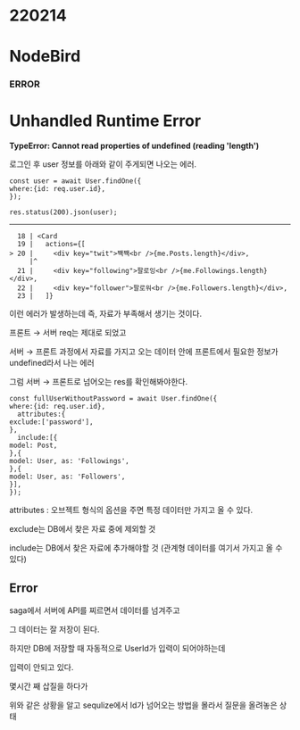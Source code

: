 # 220214

# NodeBird

### ERROR

# **Unhandled Runtime Error**

**TypeError: Cannot read properties of undefined (reading 'length')**

로그인 후 user 정보를 아래와 같이 주게되면 나오는 에러.

```
const user = await User.findOne({
where:{id: req.user.id},
});

res.status(200).json(user);
```

---

```
  18 | <Card
  19 |   actions={[
> 20 |     <div key="twit">짹짹<br />{me.Posts.length}</div>,
     |^
  21 |     <div key="following">팔로잉<br />{me.Followings.length}</div>,
  22 |     <div key="follower">팔로워<br />{me.Followers.length}</div>,
  23 |   ]}
```

이런 에러가 발생하는데 즉, 자료가 부족해서 생기는 것이다.

프론트 → 서버 req는 제대로 되었고

서버 → 프론트 과정에서 자료를 가지고 오는 데이터 안에 프론트에서 필요한 정보가 undefined라서 나는 에러

그럼 서버 → 프론트로 넘어오는 res를 확인해봐야한다.

```
const fullUserWithoutPassword = await User.findOne({
where:{id: req.user.id},
  attributes:{
exclude:['password'],
},
  include:[{
model: Post,
},{
model: User, as: 'Followings',
},{
model: User, as: 'Followers',
}],
});
```

attributes : 오브젝트 형식의 옵션을 주면 특정 데이터만 가지고 올 수 있다.

exclude는 DB에서 찾은 자료 중에 제외할 것

include는 DB에서 찾은 자료에 추가해야할 것
 (관계형 데이터를 여기서 가지고 올 수 있다) 

## Error

saga에서 서버에 API를 찌르면서 데이터를 넘겨주고

그 데이터는 잘 저장이 된다.

하지만 DB에 저장할 때 자동적으로 UserId가 입력이 되어야하는데

입력이 안되고 있다.

몇시간 째 삽질을 하다가

위와 같은 상황을 알고 sequlize에서 Id가 넘어오는 방법을 몰라서 질문을 올려놓은 상태
